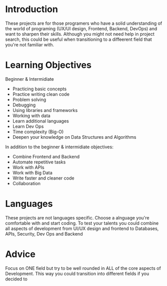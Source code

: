 # Introduction
These projects are for those programers who have a solid understanding of the world of programing (UX/UI design, Frontend, Backend, DevOps) and want to sharpen their skills. Although you might not need help in project search, this could be useful when transitioning to a diffeerent field that you're not familiar with.

# Learning Objectives

Beginner & Intermidiate
- Practicing basic concepts 
- Practice writing clean code 
- Problem solving 
- Debugging
- Using libraries and frameworks
- Working with data
- Learn additional languages
- Learn Dev Ops
- Time complexity (Big-O)
- Deepen your knowledge on Data Structures and Algorithms

In addition to the beginner & intermidiate objectives:
- Combine Frontend and Backend 
- Automate repetitive tasks
- Work with APIs
- Work with Big Data
- Write faster and cleaner code
- Collaboration 

# Languages
These projects are not languages specific. Choose a alnguage you're comfortable with and start coding. To test your talents you could combine all aspects of development from UI/UX design and frontend to Databases, APIs, Security, Dev Ops and Backend

# Advice
Focus on ONE field but try to be well rounded in ALL of the core aspects of Development. This way you could transition into different fields if you decided to 
